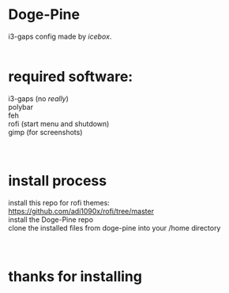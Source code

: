 # Doge-Pine
i3-gaps config made by *icebox*.
<br /><br />
# required software:
i3-gaps (no *really*)<br />
polybar<br />
feh<br />
rofi (start menu and shutdown)<br />
gimp (for screenshots)<br />
<br /><br />
# install process
install this repo for rofi themes: https://github.com/adi1090x/rofi/tree/master<br />
install the Doge-Pine repo<br />
clone the installed files from doge-pine into your /home directory<br />
<br /><br />
# thanks for installing
